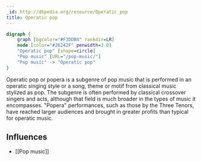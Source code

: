 ```yaml
---
_id: http://dbpedia.org/resource/Operatic_pop
title: Operatic pop
---
```


```dot
digraph {
	graph [bgcolor="#F3DDB8" rankdir=LR]
	node [color="#26242F" penwidth=3.0]
	"Operatic pop" [shape=circle]
	"Pop music" [URL="/pop-music/"]
	"Pop music" -> "Operatic pop"
}
```

Operatic pop or popera is a subgenre of pop music that is performed in an operatic singing style or a song, theme or motif from classical music stylized as pop. The subgenre is often performed by classical crossover singers and acts, although that field is much broader in the types of music it encompasses. "Popera" performances, such as those by the Three Tenors, have reached larger audiences and brought in greater profits than typical for operatic music.

## Influences
- [[Pop music]]
